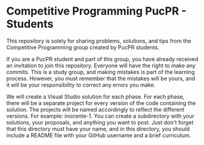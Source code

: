 # Competitive Programming PucPR - Students

This repository is solely for sharing problems, solutions, and tips from the Competitive Programming group created by PucPR students.

If you are a PucPR student and part of this group, you have already received an invitation to join this repository. Everyone will have the right to make any commits. This is a study group, and making mistakes is part of the learning process. However, you must remember that the mistakes will be yours, and it will be your responsibility to correct any errors you make.

We will create a Visual Studio solution for each phase. For each phase, there will be a separate project for every version of the code containing the solution. The projects will be named accordingly to reflect the different versions. For example: inocente-1. You can create a subdirectory with your solutions, your proposals, and anything you want to post. Just don't forget that this directory must have your name, and in this directory, you should include a README file with your GitHub username and a brief curriculum.
